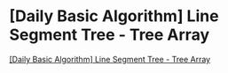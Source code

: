 # [Daily Basic Algorithm] Line Segment Tree - Tree Array
[[Daily Basic Algorithm] Line Segment Tree - Tree Array](https://aiwithcloud.com/2022/09/19/daily_basic_algorithm_line_segment_tree___tree_array/)